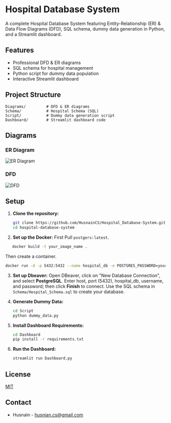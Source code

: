 # Hospital Database System

A complete Hospital Database System featuring Entity-Relationship (ER) & Data Flow Diagrams (DFD), SQL schema, dummy data generation in Python, and a Streamlit dashboard.

## Features

- Professional DFD & ER diagrams
- SQL schema for hospital management
- Python script for dummy data population
- Interactive Streamlit dashboard

## Project Structure

```
Diagrams/         # DFD & ER diagrams
Schema/           # Hospital Schema (SQL)
Script/           # Dummy data generation script
Dashboard/        # Streamlit dashboard code

```

## Diagrams

### ER Diagram
![ER Diagram](Diagrams/Entity_Relationship_Diagram.drawio)

### DFD
![DFD](Diagrams/Data_Flow_Diagram.drawio)

## Setup

1. **Clone the repository:**
   ```bash
   git clone https://github.com/HusnainCS/Hospital_Database-System.git
   cd hospital-database-system
   ```

2. **Set up the Docker:**
 First Pull `postgers:latest`.
```bash
   docker build -t your_image_name .
```
Then create a container.
```bash
docker run -d -p 5432:5432 --name hospital_db -e POSTGRES_PASSWORD=your_password postgres
```
3. **Set up Dbeaver:**
   Open DBeaver, click on "New Database Connection", and select **PostgreSQL**.
   Enter host, port (5432), hospital_db, username, and password; then click **Finish** to connect.
   Use the SQL schema in `Schema/Hospital_Schema.sql` to create your database.

4. **Generate Dummy Data:**
   ```bash 
   cd Script
   python dummy_data.py
   ```

5. **Install Dashboard Requirements:**
   ```bash
   cd Dashboard
   pip install -r requirements.txt
   ```

6. **Run the Dashboard:**
   ```bash
   streamlit run Dashboard.py
   ```


## License

[MIT](LICENSE)

## Contact

- Husnain - husnian.cs@gmail.com
